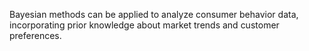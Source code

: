 Bayesian methods can be applied to analyze consumer behavior data, incorporating prior knowledge about market trends and customer preferences.
